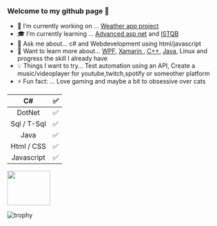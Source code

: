 ### Welcome to my github page 🖖 


- 🔭 I’m currently working on ... [Weather app project](https://github.com/Carpenteri1/WeatherApp)
- 🎓 I’m currently learning ... [Advanced asp net](https://docs.microsoft.com/en-us/aspnet/web-api/overview/advanced/) and [ISTQB](https://www.istqb.org)
- 💬 Ask me about... c# and Webdevelopment using html/javascript
- 📖 Want to learn more about... [WPF](https://docs.microsoft.com/en-us/visualstudio/designers/getting-started-with-wpf?view=vs-2019), [Xamarin ](https://docs.microsoft.com/en-us/xamarin/), [C++](https://docs.microsoft.com/en-us/cpp/cpp/?view=vs-2019), [Java](https://docs.oracle.com/en/java/), Linux and progress the skill I already have
- 💡   Things I want to try... Test automation using an API, Create a music/videoplayer for youtube,twitch,spotify or someother platform
- ⚡ Fun fact: ... Love gaming and maybe a bit to obsessive over cats

| C#                   | :white_check_mark:    |                            
|:--------------------:|:---------------------:|            
| DotNet               | :white_check_mark:    |            
| Sql / T-Sql          | :white_check_mark:    |
| Java                 | :white_check_mark:    |             
| Html / CSS           | :white_check_mark:    |                                           
| Javascript           | :white_check_mark:    |
  
<img src="https://i.giphy.com/media/eZsKqkZUEM5vG/200.webp" width="100" height=80/>
 
![trophy](https://github-profile-trophy.vercel.app/?username=carpenteri1&theme=monokai&title=Issues,Commit,PullRequest,Repositories)
